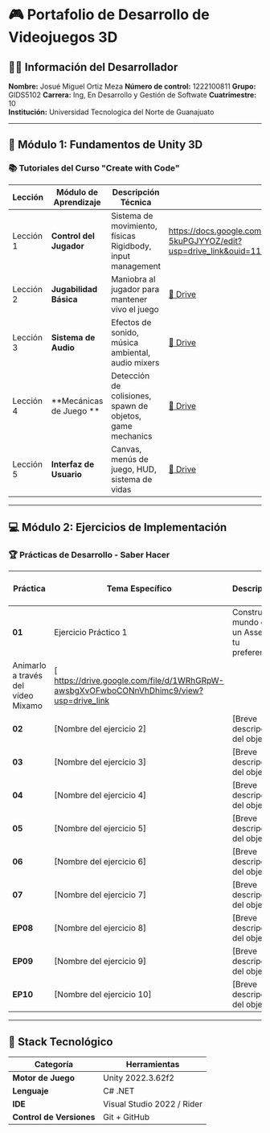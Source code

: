 # 🎮 Portafolio de Desarrollo de Videojuegos 3D

## 👨‍💻 Información del Desarrollador

**Nombre:** Josué Miguel Ortiz Meza
**Número de control:** 1222100811
**Grupo:** GIDS5102
**Carrera:** Ing, En Desarrollo y Gestión de Softwate 
**Cuatrimestre:** 10  
**Institución:** Universidad Tecnologica del Norte de Guanajuato  

---

## 🚀 Módulo 1: Fundamentos de Unity 3D

### 📚 Tutoriales del Curso "Create with Code"

| Lección | Módulo de Aprendizaje | Descripción Técnica | Enlace de Evidencia |
|---|------------------------|---------------------|---------------------|
| Lección 1 | **Control del Jugador** | Sistema de movimiento, físicas Rigidbody, input management | https://docs.google.com/document/d/1mLnzSJr-78TKajv0eGZ-b-5kuPGJYYOZ/edit?usp=drive_link&ouid=113413271299809185260&rtpof=true&sd=true |
| Lección 2 | **Jugabilidad Básica** | Maniobra al jugador para mantener vivo el juego | [📁 Drive]() |
| Lección 3 | **Sistema de Audio** | Efectos de sonido, música ambiental, audio mixers | [📁 Drive]() |
| Lección 4 | **Mecánicas de Juego ** | Detección de colisiones, spawn de objetos, game mechanics | [📁 Drive]() |
| Lección 5 | **Interfaz de Usuario** | Canvas, menús de juego, HUD, sistema de vidas | [📁 Drive]() |
---

## 💻 Módulo 2: Ejercicios de Implementación

### 🏆 Prácticas de Desarrollo - Saber Hacer

| Práctica | Tema Específico | Descripción | Enlace de Entrega |
|----------|-----------------|-------------|-------------------|
| **01** | Ejercicio Práctico 1 | Construir un mundo con un Asset de tu preferencia
Animarlo a través del vídeo Mixamo| [ https://drive.google.com/file/d/1WRhGRpW-awsbgXvOFwboCONnVhDhimc9/view?usp=drive_link |
| **02** | [Nombre del ejercicio 2] | [Breve descripción del objetivo] | [📎 Archivo]() |
| **03** | [Nombre del ejercicio 3] | [Breve descripción del objetivo] | [📎 Archivo]() |
| **04** | [Nombre del ejercicio 4] | [Breve descripción del objetivo] | [📎 Archivo]() |
| **05** | [Nombre del ejercicio 5] | [Breve descripción del objetivo] | [📎 Archivo]() |
| **06** | [Nombre del ejercicio 6] | [Breve descripción del objetivo] | [📎 Archivo]() |
| **07** | [Nombre del ejercicio 7] | [Breve descripción del objetivo] | [📎 Archivo]() |
| **EP08** | [Nombre del ejercicio 8] | [Breve descripción del objetivo] | [📎 Archivo]() |
| **EP09** | [Nombre del ejercicio 9] | [Breve descripción del objetivo] | [📎 Archivo]() |
| **EP10** | [Nombre del ejercicio 10] | [Breve descripción del objetivo] | [📎 Archivo]() |

---

## 🔧 Stack Tecnológico

| Categoría | Herramientas |
|-----------|-------------|
| **Motor de Juego** | Unity 2022.3.62f2 |
| **Lenguaje** | C# .NET |
| **IDE** | Visual Studio 2022 / Rider |
| **Control de Versiones** | Git + GitHub |

